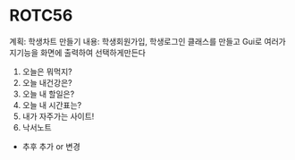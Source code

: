 # ROTC56

계획: 학생차트 만들기
내용: 학생회원가입, 학생로그인 클래스를 만들고 Gui로 여러가지기능을 화면에 출력하여 선택하게만든다
1. 오늘은 뭐먹지?
2. 오늘 내건강은?
3. 오늘 내 할일은?
4. 오늘 내 시간표는?
5. 내가 자주가는 사이트!
6. 낙서노트

- 추후 추가 or 변경
